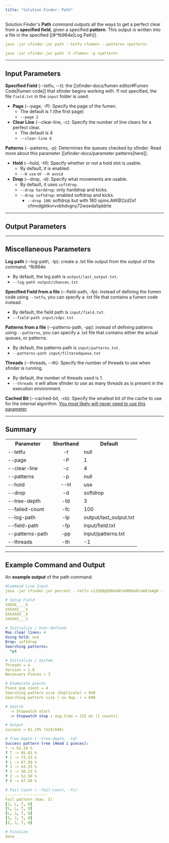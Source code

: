 ```yaml
---
title: "Solution Finder: Path"
---
```

Solution Finder's **Path** command outputs all the ways to get a perfect clear from a **specified field**, given a specified **pattern**. This output is written into a file in the specified [[#^fb964e|Log Path]].
```YAML {title="Command Structure"}
java -jar sfinder.jar path --tetfu <fumen> --patterns <pattern>
```
```YAML {title="Shorthand Command Structure"}
java -jar sfinder.jar path -t <fumen> -p <pattern>
```
___
## Input Parameters
**Specified Field** (--tetfu, --t): the [[sfinder-docs/fumen editor#Fumen Code|fumen code]] that sfinder begins working with. If not specified, the file `field.txt` in the `input` folder is used.
- **Page** (--page, -P): Specify the page of the fumen. 
	- The default is 1 (the first page)
	- `--page 2` 
- **Clear Line** (--clear-line, -c): Specify the number of line clears for a perfect clear. 
	- The default is 4
	- `--clear-line 6`

**Patterns** (--patterns, -p): Determines the queues checked by sfinder. Read more about this parameter [[sfinder-docs/parameter patterns|here]].
- **Hold** (--hold, -H): Specify whether or not a hold slot is usable.
	- By default, it is enabled.
	- `--H use` or `--H avoid`
- **Drop** (--drop, -d): Specify what movements are usable. 
	- By default, it uses `softdrop`. 
	- `--drop harddrop`: only harddrop and kicks.
	- `--drop softdrop`: enabled softdrop and kicks.
		- `--drop 180`: softdrop but with 180 spins.AW@2zd2sf  cfmvdgbtkvrvxbhdvgny72wseda1qddrte
___
## Output Parameters

___
## Miscellaneous Parameters
**Log path** (--log-path, -lp): create a .txt file output from the output of the command.  ^fb964e
- By default, the log path is `output/last_output.txt`.
- `--log-path output/chances.txt`

**Specified Field from a file** (--field-path, -fp): instead of defining the fumen code using `--tetfu`, you can specify a .txt file that contains a fumen code instead.
- By default, the field path is `input/field.txt`.
- `--field-path input/sdpc.txt`

**Patterns from a file** (--patterns-path, -pp): instead of defining patterns using `--patterns`, you can specify a .txt file that contains either the actual queues, or patterns.
- By default, the patterns path is `input/patterns.txt`.
- `--patterns-path input/filteredqueue.txt`

**Threads** (--threads, --th): Specify the number of threads to use when sfinder is running.
- By default, the number of threads used is 1.
- `--threads 0` will allow sfinder to use as many threads as is present in the execution environment.

**Cached Bit** (--cached-bit, -cb): Specify the smallest bit of the cache to use for the internal algorithm. <u>You most likely will never need to use this parameter</u>.
___
## Summary
<center><table>
	<tr>
		<th>Parameter</th>
		<th>Shorthand</th>
		<th>Default</th>
	</tr>
	<tr>
		<td>--tetfu</td>
		<td style="text-align: center;">-t</td>
		<td>null</td>
	</tr>
	<tr>
		<td>--page</td>
		<td style="text-align: center;">-P</td>
		<td>1</td>
	</tr>
	<tr>
		<td>--clear-line</td>
		<td style="text-align: center;">-c</td>
		<td>4</td>
	</tr>
	<tr>
		<td>--patterns</td>
		<td style="text-align: center;">-p</td>
		<td>null</td>
	</tr>
	<tr>
		<td>--hold</td>
		<td style="text-align: center;">--H</td>
		<td>use</td>
	</tr>
	<tr>
		<td>--drop</td>
		<td style="text-align: center;">-d</td>
		<td>softdrop</td>
	</tr>
	<tr>
		<td>--tree-depth</td>
		<td style="text-align: center;">-td</td>
		<td>3</td>
	</tr>
	<tr>
		<td>--failed-count</td>
		<td style="text-align: center;">-fc</td>
		<td>100</td>
	</tr>
	<tr>
		<td>--log-path</td>
		<td style="text-align: center;">-lp</td>
		<td>output/last_output.txt</td>
	</tr>
	<tr>
		<td>--field-path</td>
		<td style="text-align: center;">-fp</td>
		<td>input/field.txt</td>
	</tr>
	<tr>
		<td>--patterns-path</td>
		<td style="text-align: center;">-pp</td>
		<td>input/patterns.txt</td>
	</tr>
	<tr>
		<td>--threads</td>
		<td style="text-align: center;">-th</td>
		<td>-1</td>
	</tr>
</table></center>

___
## Example Command and Output
An **example output** of the path command:
```YAML {title="output/last_output.txt"}
#Command Line Input
java -jar sfinder.jar percent --tetfu v115@9gE8DeG8CeH8BeG8CeA8JeAgH --patterns *p4 -td 1 -fc 5

# Setup Field
XXXXX____X
XXXXXX___X
XXXXXXX__X
XXXXXX___X

# Initialize / User-defined
Max clear lines: 4
Using hold: use
Drop: softdrop
Searching patterns:
  *p4

# Initialize / System
Threads = 4
Version = 1.0
Necessary Pieces = 3

# Enumerate pieces
Piece pop count = 4
Searching pattern size (duplicate) = 840
Searching pattern size ( no dup. ) = 840

# Search
  -> Stopwatch start
  -> Stopwatch stop : avg.time = 115 ms [1 counts]

# Output
success = 61.19% (514/840)

# Tree Depth (--tree-depth, -td)
Success pattern tree [Head 1 pieces]:
* -> 61.19 %
? T -> 85.83 %
? I -> 73.33 %
? L -> 67.50 %
? J -> 43.33 %
? S -> 58.33 %
? Z -> 52.50 %
? O -> 47.50 %

# Fail Count (--fail-count, -fc)
-------------------
Fail pattern (max. 5)
[J, L, T, O]
[S, L, T, O]
[L, J, T, O]
[S, J, T, O]
[Z, J, T, O]

# Finalize
done
```
